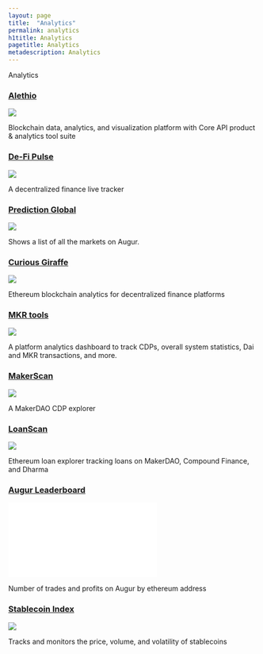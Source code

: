 ```yaml
---
layout: page
title:  "Analytics"
permalink: analytics
h1title: Analytics
pagetitle: Analytics    
metadescription: Analytics
---
```

Analytics

### [Alethio](https://aleth.io/)

![](//image.thum.io/get/width/500/crop/600/https://aleth.io/)

Blockchain data, analytics, and visualization platform with Core API product & analytics tool suite

### [De-Fi Pulse](https://defipulse.com/)

![](//image.thum.io/get/width/500/crop/600/https://defipulse.com/)

A decentralized finance live tracker

### [Prediction Global](https://predictions.global)

![](//image.thum.io/get/width/500/crop/600/https://predictions.global)

Shows a list of all the markets on Augur.

### [Curious Giraffe](https://www.curiousgiraffe.io/augur/)

![](//image.thum.io/get/width/500/crop/600/https://www.curiousgiraffe.io/augur/)

Ethereum blockchain analytics for decentralized finance platforms

### [MKR tools](https://mkr.tools/)

![](//image.thum.io/get/width/500/crop/600/https://mkr.tools/)

A platform analytics dashboard to track CDPs, overall system statistics, Dai and MKR transactions, and more.

### [MakerScan](https://makerscan.io/)

![](//image.thum.io/get/width/500/crop/600/https://makerscan.io/)

A MakerDAO CDP explorer

### [LoanScan](https://loanscan.io/)

![](//image.thum.io/get/width/500/crop/600/https://loanscan.io/)

Ethereum loan explorer tracking loans on MakerDAO, Compound Finance, and Dharma

### [Augur Leaderboard](https://mikemcdonald.github.io/augur/leaderboard.html)

![](//image.thum.io/get/width/500/crop/600/https://mikemcdonald.github.io/augur/leaderboard.html)

Number of trades and profits on Augur by ethereum address

### [Stablecoin Index](https://stablecoinindex.com/)

![](//image.thum.io/get/width/500/crop/600/https://stablecoinindex.com/)

Tracks and monitors the price, volume, and volatility of stablecoins
